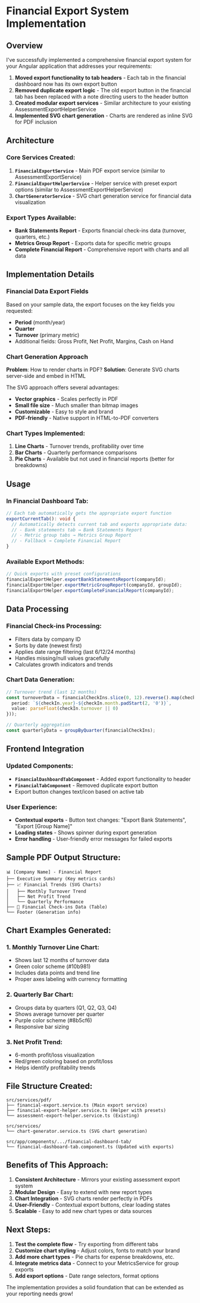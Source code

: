 # Financial Export System Implementation

## Overview

I've successfully implemented a comprehensive financial export system for your Angular application that addresses your requirements:

1. **Moved export functionality to tab headers** - Each tab in the financial dashboard now has its own export button
2. **Removed duplicate export logic** - The old export button in the financial tab has been replaced with a note directing users to the header button
3. **Created modular export services** - Similar architecture to your existing AssessmentExportHelperService
4. **Implemented SVG chart generation** - Charts are rendered as inline SVG for PDF inclusion

## Architecture

### Core Services Created:

1. **`FinancialExportService`** - Main PDF export service (similar to AssessmentExportService)
2. **`FinancialExportHelperService`** - Helper service with preset export options (similar to AssessmentExportHelperService)  
3. **`ChartGeneratorService`** - SVG chart generation service for financial data visualization

### Export Types Available:

- **Bank Statements Report** - Exports financial check-ins data (turnover, quarters, etc.)
- **Metrics Group Report** - Exports data for specific metric groups
- **Complete Financial Report** - Comprehensive report with charts and all data

## Implementation Details

### Financial Data Export Fields
Based on your sample data, the export focuses on the key fields you requested:
- **Period** (month/year)
- **Quarter** 
- **Turnover** (primary metric)
- Additional fields: Gross Profit, Net Profit, Margins, Cash on Hand

### Chart Generation Approach
**Problem**: How to render charts in PDF?
**Solution**: Generate SVG charts server-side and embed in HTML

The SVG approach offers several advantages:
- **Vector graphics** - Scales perfectly in PDF
- **Small file size** - Much smaller than bitmap images
- **Customizable** - Easy to style and brand
- **PDF-friendly** - Native support in HTML-to-PDF converters

### Chart Types Implemented:
1. **Line Charts** - Turnover trends, profitability over time
2. **Bar Charts** - Quarterly performance comparisons  
3. **Pie Charts** - Available but not used in financial reports (better for breakdowns)

## Usage

### In Financial Dashboard Tab:
```typescript
// Each tab automatically gets the appropriate export function
exportCurrentTab(): void {
  // Automatically detects current tab and exports appropriate data:
  // - Bank statements tab → Bank Statements Report
  // - Metric group tabs → Metrics Group Report  
  // - Fallback → Complete Financial Report
}
```

### Available Export Methods:
```typescript
// Quick exports with preset configurations
financialExportHelper.exportBankStatementsReport(companyId);
financialExportHelper.exportMetricGroupReport(companyId, groupId);
financialExportHelper.exportCompleteFinancialReport(companyId);
```

## Data Processing

### Financial Check-ins Processing:
- Filters data by company ID
- Sorts by date (newest first)
- Applies date range filtering (last 6/12/24 months)
- Handles missing/null values gracefully
- Calculates growth indicators and trends

### Chart Data Generation:
```typescript
// Turnover trend (last 12 months)
const turnoverData = financialCheckIns.slice(0, 12).reverse().map(checkIn => ({
  period: `${checkIn.year}-${checkIn.month.padStart(2, '0')}`,
  value: parseFloat(checkIn.turnover || 0)
}));

// Quarterly aggregation
const quarterlyData = groupByQuarter(financialCheckIns);
```

## Frontend Integration

### Updated Components:
- **`FinancialDashboardTabComponent`** - Added export functionality to header
- **`FinancialTabComponent`** - Removed duplicate export button
- Export button changes text/icon based on active tab

### User Experience:
- **Contextual exports** - Button text changes: "Export Bank Statements", "Export [Group Name]"
- **Loading states** - Shows spinner during export generation
- **Error handling** - User-friendly error messages for failed exports

## Sample PDF Output Structure:

```
📊 [Company Name] - Financial Report
├── Executive Summary (Key metrics cards)
├── 📈 Financial Trends (SVG Charts)
│   ├── Monthly Turnover Trend
│   ├── Net Profit Trend  
│   └── Quarterly Performance
├── 💼 Financial Check-ins Data (Table)
└── Footer (Generation info)
```

## Chart Examples Generated:

### 1. Monthly Turnover Line Chart:
- Shows last 12 months of turnover data
- Green color scheme (#10b981)
- Includes data points and trend line
- Proper axes labeling with currency formatting

### 2. Quarterly Bar Chart:
- Groups data by quarters (Q1, Q2, Q3, Q4)
- Shows average turnover per quarter
- Purple color scheme (#8b5cf6)
- Responsive bar sizing

### 3. Net Profit Trend:
- 6-month profit/loss visualization
- Red/green coloring based on profit/loss
- Helps identify profitability trends

## File Structure Created:

```
src/services/pdf/
├── financial-export.service.ts (Main export service)
├── financial-export-helper.service.ts (Helper with presets)
└── assessment-export-helper.service.ts (Existing)

src/services/
└── chart-generator.service.ts (SVG chart generation)

src/app/components/.../financial-dashboard-tab/
└── financial-dashboard-tab.component.ts (Updated with exports)
```

## Benefits of This Approach:

1. **Consistent Architecture** - Mirrors your existing assessment export system
2. **Modular Design** - Easy to extend with new report types
3. **Chart Integration** - SVG charts render perfectly in PDFs
4. **User-Friendly** - Contextual export buttons, clear loading states
5. **Scalable** - Easy to add new chart types or data sources

## Next Steps:

1. **Test the complete flow** - Try exporting from different tabs
2. **Customize chart styling** - Adjust colors, fonts to match your brand
3. **Add more chart types** - Pie charts for expense breakdowns, etc.
4. **Integrate metrics data** - Connect to your MetricsService for group exports
5. **Add export options** - Date range selectors, format options

The implementation provides a solid foundation that can be extended as your reporting needs grow!
